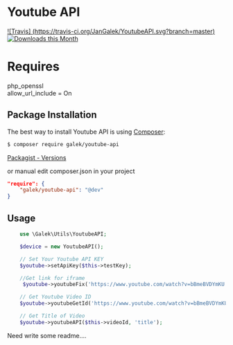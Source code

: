 # Youtube API

[![Travis] (https://travis-ci.org/JanGalek/YoutubeAPI.svg?branch=master)](https://travis-ci.org/JanGalek/YoutubeAPI)
[![Downloads this Month](https://img.shields.io/packagist/dm/galek/youtube-api.svg)](https://packagist.org/packages/galek/youtube-api)

Requires
========
php_openssl  
allow_url_include = On


Package Installation
-------------------

The best way to install Youtube API is using [Composer](http://getcomposer.org/):

```sh
$ composer require galek/youtube-api
```

[Packagist - Versions](https://packagist.org/packages/galek/youtube-api)

or manual edit composer.json in your project

```json
"require": {
    "galek/youtube-api": "@dev"
}
```

Usage
-----

```php
    use \Galek\Utils\YoutubeAPI;

    $device = new YoutubeAPI();

    // Set Your Youtube API KEY
    $youtube->setApiKey($this->testKey);

    //Get link for iframe
     $youtube->youtubeFix('https://www.youtube.com/watch?v=bBmeBVDYmKU');

    // Get Youtube Video ID
    $youtube->youtubeGetId('https://www.youtube.com/watch?v=bBmeBVDYmKU');

    // Get Title of Video
    $youtube->youtubeAPI($this->videoId, 'title');

```

Need write some readme....
